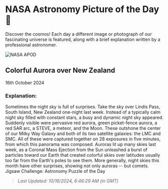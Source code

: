 
  # NASA Astronomy Picture of the Day 🌌

  Discover the cosmos! Each day a different image or photograph of our fascinating universe is featured, along with a brief explanation written by a professional astronomer.

![NASA APOD](https://apod.nasa.gov/apod/image/2410/AuroraNz_McDonald_2048.jpg)

## Colorful Aurora over New Zealand

16th October 2024

### Explanation: 

Sometimes the night sky is full of surprises. Take the sky over Lindis Pass, South Island, New Zealand one-night last week.  Instead of a typically calm night sky filled with constant stars, a busy and dynamic night sky appeared. Suddenly visible were pervasive red aurora, green picket-fence aurora, a red SAR arc, a STEVE, a meteor, and the Moon. These outshone the center of our Milky Way Galaxy and both of its two satellite galaxies: the LMC and SMC. All of these were captured together on 28 exposures in five minutes, from which this panorama was composed.  Auroras lit up many skies last week, as a Coronal Mass Ejection from the Sun unleashed a burst of particles toward our Earth that created colorful skies over latitudes usually too far from the Earth's poles to see them.  More generally, night skies this month have other surprises, showing not only auroras -- but comets.   Jigsaw Challenge: Astronomy Puzzle of the Day

> _Last Updated: 10/16/2024, 6:46:29 AM (in GMT)_
